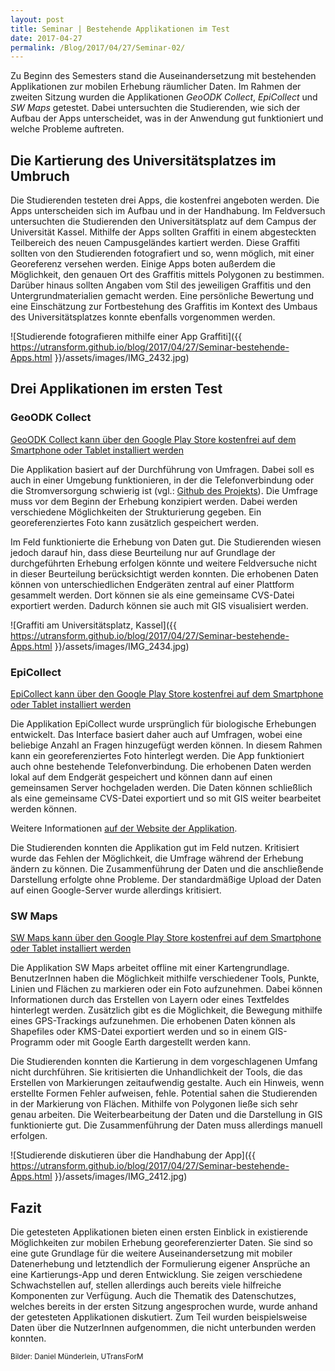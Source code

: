 ```yaml
---
layout: post
title: Seminar | Bestehende Applikationen im Test
date: 2017-04-27
permalink: /Blog/2017/04/27/Seminar-02/
---
```


Zu Beginn des Semesters stand die Auseinandersetzung mit bestehenden Applikationen zur mobilen Erhebung räumlicher Daten. Im Rahmen der zweiten Sitzung wurden die Applikationen *GeoODK Collect*, *EpiCollect* und *SW Maps* getestet. Dabei untersuchten die Studierenden, wie sich der Aufbau der Apps unterscheidet, was in der Anwendung gut funktioniert und welche Probleme auftreten.

## Die Kartierung des Universitätsplatzes im Umbruch

Die Studierenden testeten drei Apps, die kostenfrei angeboten werden. Die Apps unterscheiden sich im Aufbau und in der Handhabung. Im Feldversuch untersuchten die Studierenden den Universitätsplatz auf dem Campus der Universität Kassel. Mithilfe der Apps sollten Graffiti in einem abgesteckten Teilbereich des neuen Campusgeländes kartiert werden. Diese Graffiti sollten von den Studierenden fotografiert und so, wenn möglich,  mit einer Georeferenz versehen werden. Einige Apps boten außerdem die Möglichkeit, den genauen Ort des Graffitis mittels Polygonen zu bestimmen. Darüber hinaus sollten Angaben vom Stil des jeweiligen Graffitis und den Untergrundmaterialien gemacht werden. Eine persönliche Bewertung und eine Einschätzung zur Fortbestehung des Graffitis im Kontext des Umbaus des Universitätsplatzes konnte ebenfalls vorgenommen werden.


![Studierende fotografieren mithilfe einer App Graffiti]({{ https://utransform.github.io/blog/2017/04/27/Seminar-bestehende-Apps.html }}/assets/images/IMG_2432.jpg)

## Drei Applikationen im ersten Test

### GeoODK Collect

<a href="https://play.google.com/store/apps/details?id=com.geoodk.collect.android" titel="Google Play">GeoODK Collect kann über den Google Play Store kostenfrei auf dem Smartphone oder Tablet installiert werden</a>

Die Applikation basiert auf der Durchführung von Umfragen. Dabei soll es auch in einer Umgebung funktionieren, in der die Telefonverbindung oder die Stromversorgung schwierig ist (vgl.: <a href="https://github.com/opendatakit/collect" titel="Github opendatakit">Github des Projekts</a>). Die Umfrage muss vor dem Beginn der Erhebung konzipiert werden. Dabei werden verschiedene Möglichkeiten der Strukturierung gegeben. Ein georeferenziertes Foto kann zusätzlich gespeichert werden.

Im Feld funktionierte die Erhebung von Daten gut. Die Studierenden wiesen jedoch darauf hin, dass diese Beurteilung nur auf Grundlage der durchgeführten Erhebung erfolgen könnte und weitere Feldversuche nicht in dieser Beurteilung berücksichtigt werden konnten.
Die erhobenen Daten können von unterschiedlichen Endgeräten zentral auf einer Plattform gesammelt werden. Dort können sie als eine gemeinsame CVS-Datei exportiert werden. Dadurch können sie auch mit GIS visualisiert werden.

![Graffiti am Universitätsplatz, Kassel]({{ https://utransform.github.io/blog/2017/04/27/Seminar-bestehende-Apps.html }}/assets/images/IMG_2434.jpg)

### EpiCollect

<a href="https://play.google.com/store/apps/details?id=uk.ac.imperial.epicollect.five" titel="Google Play">EpiCollect kann über den Google Play Store kostenfrei auf dem Smartphone oder Tablet installiert werden</a>

Die Applikation EpiCollect wurde ursprünglich für biologische Erhebungen entwickelt. Das Interface basiert daher auch auf Umfragen, wobei eine beliebige Anzahl an Fragen hinzugefügt werden können. In diesem Rahmen kann ein georeferenziertes Foto hinterlegt werden. Die App funktioniert auch ohne bestehende Telefonverbindung. Die erhobenen Daten werden lokal auf dem Endgerät gespeichert und können dann auf einen gemeinsamen Server hochgeladen werden. Die Daten können schließlich als eine gemeinsame CVS-Datei exportiert und so mit GIS weiter bearbeitet werden können.

Weitere Informationen <a href="http://www.epicollect.net/" titel="EpiCollect">auf der Website der Applikation</a>.

Die Studierenden konnten die Applikation gut im Feld nutzen. Kritisiert wurde das Fehlen der Möglichkeit, die Umfrage während der Erhebung ändern zu können. Die Zusammenführung der Daten und die anschließende Darstellung erfolgte ohne Probleme. Der standardmäßige Upload der Daten auf einen Google-Server wurde allerdings kritisiert.


### SW Maps

<a href="https://play.google.com/store/apps/details?id=np.com.softwel.swmaps" titel="Google Play">SW Maps kann über den Google Play Store kostenfrei auf dem Smartphone oder Tablet installiert werden</a>

Die Applikation SW Maps arbeitet offline mit einer Kartengrundlage. BenutzerInnen haben die Möglichkeit mithilfe verschiedener Tools, Punkte, Linien und Flächen zu markieren oder ein Foto aufzunehmen. Dabei können Informationen durch das Erstellen von Layern oder eines Textfeldes hinterlegt werden. Zusätzlich gibt es die Möglichkeit, die Bewegung mithilfe eines GPS-Trackings aufzunehmen. Die erhobenen Daten können als Shapefiles oder KMS-Datei exportiert werden und so in einem GIS-Programm oder mit Google Earth dargestellt werden kann.

Die Studierenden konnten die Kartierung in dem vorgeschlagenen Umfang nicht durchführen. Sie kritisierten die Unhandlichkeit der Tools, die das Erstellen von Markierungen zeitaufwendig gestalte. Auch ein Hinweis, wenn erstellte Formen Fehler aufweisen, fehle. Potential sahen die Studierenden in der Markierung von Flächen. Mithilfe von Polygonen ließe sich sehr genau arbeiten. Die Weiterbearbeitung der Daten und die Darstellung in GIS funktionierte gut. Die Zusammenführung der Daten muss allerdings manuell erfolgen.

![Studierende diskutieren über die Handhabung der App]({{ https://utransform.github.io/blog/2017/04/27/Seminar-bestehende-Apps.html }}/assets/images/IMG_2412.jpg)

## Fazit

Die getesteten Applikationen bieten einen ersten Einblick in existierende Möglichkeiten zur mobilen Erhebung georeferenzierter Daten. Sie sind so eine gute Grundlage für die weitere Auseinandersetzung mit mobiler Datenerhebung und letztendlich der Formulierung eigener Ansprüche an eine Kartierungs-App und deren Entwicklung.
Sie zeigen verschiedene Schwachstellen auf, stellen allerdings auch bereits viele hilfreiche Komponenten zur Verfügung. Auch die Thematik des Datenschutzes, welches bereits in der ersten Sitzung angesprochen wurde, wurde anhand der getesteten Applikationen diskutiert. Zum Teil wurden beispielsweise Daten über die NutzerInnen aufgenommen, die nicht unterbunden werden konnten.

<small>Bilder: Daniel Münderlein, UTransForM</small>
